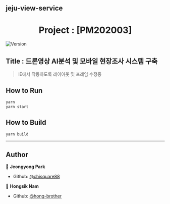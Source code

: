
## jeju-view-service
<h1 align="center">Project : [PM202003]</h1>
<p>
  <img alt="Version" src="https://img.shields.io/badge/version-0.1.0-blue.svg?cacheSeconds=2592000" />
</p>

## Title : 드론영상 AI분석 및 모바일 현장조사 시스템 구축

> IE에서 작동하도록 레이아웃 및 프레임 수정중

## How to Run

 ```bash
 yarn
 yarn start
 ```
 
 ## How to Build
 ```bash
 yarn build
 ```

----
## Author

👤 **Jeongyong Park**

* Github: [@chisquare88](https://github.com/chisquare88)

👤 **Hongsik Nam**

* Github: [@hong-brother](https://github.com/hong-brother)